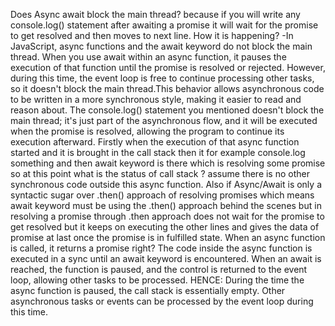 Does Async await block the main thread? because if you will write any console.log() statement after awaiting a promise it will wait for the promise to get resolved and then moves to next line. How it is happening?
-In JavaScript, async functions and the await keyword do not block the main thread. When you use await within an async function, it pauses the execution of that function until the promise is resolved or rejected. However, during this time, the event loop is free to continue processing other tasks, so it doesn't block the main thread.This behavior allows asynchronous code to be written in a more synchronous style, making it easier to read and reason about. The console.log() statement you mentioned doesn't block the main thread; it's just part of the asynchronous flow, and it will be executed when the promise is resolved, allowing the program to continue its execution afterward.
Firstly when the execution of that async function started and it is brought in the call stack then it for example console.log something and then await keyword is there which is resolving some promise so at this point what is the status of call stack ? assume there is no other synchronous code outside this async function.
Also if Async/Await is only a syntactic sugar over .then() approach of resolving promises which means await keyword must be using the .then() approach behind the scenes but in resolving a promise through .then approach does not wait for the promise to get resolved but it keeps on executing the other lines and gives the data of promise at last once the promise is in fulfilled state.
When an async function is called, it returns a promise right? 
 The code inside the async function is executed  in a sync until an await keyword is encountered. When an await is reached, the function is paused, and the control is returned to the event loop, allowing other tasks to be processed.
HENCE: 
During the time the async function is paused, the call stack is essentially empty. Other asynchronous tasks or events can be processed by the event loop during this time.